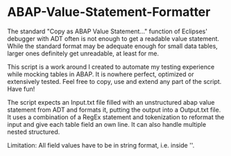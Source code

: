 # ABAP-Value-Statement-Formatter

The standard "Copy as ABAP Value Statement..." function of Eclipses' debugger with ADT often is not enough to get a readable value statement.
While the standard format may be adequate enough for small data tables, larger ones definitely get unreadable, at least for me.

This script is a work around I created to automate my testing experience while mocking tables in ABAP. It is nowhere perfect, optimized or extensively tested. 
Feel free to copy, use and extend any part of the script. Have fun!

The script expects an Input.txt file filled with an unstructured abap value statement from ADT and formats it, putting the output into a Output.txt file.
It uses a combination of a RegEx statement and tokenization to reformat the input and give each table field an own line.
It can also handle multiple nested structured.

Limitation: All field values have to be in string format, i.e. inside ''. 



